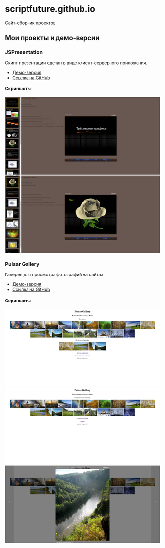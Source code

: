 # scriptfuture.github.io
Сайт-сборник проектов


Мои проекты и демо-версии
-----------------------------------

### JSPresentation

Скипт презентации сделан в виде клиент-серверного приложения.

* [Демо-версия](./demo/jspresentation/)
* [Ссылка на GitHub](https://github.com/scriptfuture/jspresentation)


#### Скриншоты

![Скриншот 1](./screenshots/jspresentation/jspr-0.png)
![Скриншот 2](./screenshots/jspresentation/jspr-1.png)


### Pulsar Gallery

Галерея для просмотра фотографий на сайтах

* [Демо-версия](./demo/pulsargallery/examples/)
* [Ссылка на GitHub](https://github.com/scriptfuture/pulsargallery)


#### Скриншоты

![Скриншот 1](./screenshots/pulsargallery/pg-0.png)
![Скриншот 1](./screenshots/pulsargallery/pg-1.png)
![Скриншот 1](./screenshots/pulsargallery/pg-2.png)